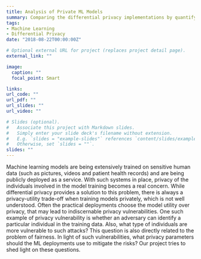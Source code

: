 ```yaml
---
title: Analysis of Private ML Models
summary: Comparing the differential privacy implementations by quantifying their privacy leakage.
tags:
- Machine Learning
- Differential Privacy
date: "2018-08-22T00:00:00Z"

# Optional external URL for project (replaces project detail page).
external_link: ""

image:
  caption: ""
  focal_point: Smart

links:
url_code: ""
url_pdf: ""
url_slides: ""
url_video: ""

# Slides (optional).
#   Associate this project with Markdown slides.
#   Simply enter your slide deck's filename without extension.
#   E.g. `slides = "example-slides"` references `content/slides/example-slides.md`.
#   Otherwise, set `slides = ""`.
slides: ""
---
```

Machine learning models are being extensively trained on sensitive human data (such as pictures, videos and patient health records) and are being publicly deployed as a service. With such systems in  place, privacy of the individuals involved in the model training becomes a real concern. While differential privacy provides a solution to this problem, there is always a privacy-utility trade-off when training models privately, which is not well understood. Often the practical deployments choose the model utility over privacy, that may lead to indiscernable privacy vulnerabilities. One such example of privacy vulnerability is whether an adversary can identify a particular individual in the training data. Also, what type of individuals are more vulnerable to such attacks? This question is also directly related to the problem of fairness. In light of such vulnerabilities, what privacy parameters should the ML deployments use to mitigate the risks? Our project tries to shed light on these questions.